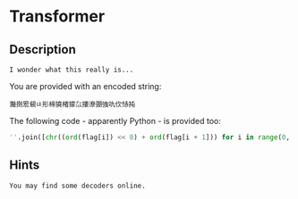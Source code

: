 # Transformer

## Description

```
I wonder what this really is...
```

You are provided with an encoded string:

```
灩捯䍔䙻ㄶ形楴獟楮獴㌴摟潦弸強㕤㐸㤸扽
```

The following code - apparently Python - is provided too:

```python
''.join([chr((ord(flag[i]) << 8) + ord(flag[i + 1])) for i in range(0, len(flag), 2)])
```

## Hints

```
You may find some decoders online.
```
